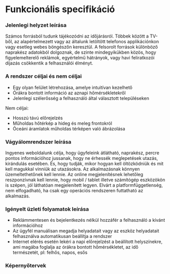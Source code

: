 # Funkcionális specifikáció

### Jelenlegi helyzet leírása
Számos forrásból tudunk tájékozódni az időjárásról. Többek között a TV-ből, az alapértelmezett vagy az általunk letöltött telefonos applikációnkon vagy esetleg webes böngészőn keresztül.
A felsorolt források különböző naprakész adatokból dolgoznak, de szinte mindegyikükben közös, hogy figyelemelterelő reklámok, egyértelmű hátrányok, vagy havi feliratkozói díjazás csökkentik a felhasználói élményt.


### A rendszer céljai és nem céljai
- Egy olyan felület létrehozása, amelye intuitívan kezelhető
- Órákra bontott információ az aznapi hőmérsékletekről
- Jelenlegi szélerősség a felhasználó által választott településeken

Nem céljai:
- Hosszú távú előrejelzés
- Műholdas hőtérkép a hideg és meleg frontokról
- Óceáni áramlatok műholdas térképen való ábrázolása


### Vágyálomrendszer leírása
Ingyenes weboldalunk célja, hogy ügyfeleink átlátható, naprakész, percre pontos információhoz jussanak, hogy ne érhessék meglepetések utazás, kirándulás esetében. És, hogy tudják, mikor hogyan kell öltözködniük és mit kell magukkal vinniük az utazásokra. Az alkalmazásnak könnyen üzemeltethetőnek kell lennie. Az online megjelenítésnek lehetőleg reszponzívnak kell lennie, hogy mobil / tablet illetve számítógép eszközökön is szépen, jól láthatóan megjelenített legyen. Elvárt a platformfüggetlenség, nem elfogadható, ha csak egy operációs rendszeren futtatható az alkalmazás.


### Igényelt üzleti folyamatok leírása
- Reklámmentesen és bejelentkezés nélkül hozzáfér a felhasználó a kívánt információhoz
- Az ügyfél manuálisan megadja helyadatait vagy az eszköz helyadatait felhasználva automatikusan beállítja a rendszer
- Internet elérés esetén lekéri a napi előrejelzést a beállított helyszínekre, ami magába foglalja az órákra bontott hőmérsékletet, az idő természetét, pl: felhős, napos, esős



### Képernyőtervek